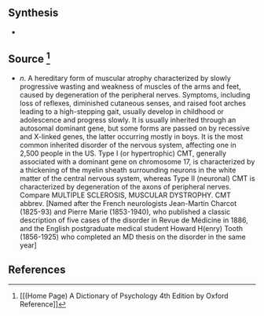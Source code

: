 ## Synthesis
- 
## Source [^1]
- $n$. A hereditary form of muscular atrophy characterized by slowly progressive wasting and weakness of muscles of the arms and feet, caused by degeneration of the peripheral nerves. Symptoms, including loss of reflexes, diminished cutaneous senses, and raised foot arches leading to a high-stepping gait, usually develop in childhood or adolescence and progress slowly. It is usually inherited through an autosomal dominant gene, but some forms are passed on by recessive and X-linked genes, the latter occurring mostly in boys. It is the most common inherited disorder of the nervous system, affecting one in 2,500 people in the US. Type I (or hypertrophic) CMT, generally associated with a dominant gene on chromosome 17, is characterized by a thickening of the myelin sheath surrounding neurons in the white matter of the central nervous system, whereas Type II (neuronal) CMT is characterized by degeneration of the axons of peripheral nerves. Compare MULTIPLE SCLEROSIS, MUSCULAR DYSTROPHY. CMT abbrev. \[Named after the French neurologists Jean-Martin Charcot (1825-93) and Pierre Marie (1853-1940), who published a classic description of five cases of the disorder in Revue de Médicine in 1886, and the English postgraduate medical student Howard H(enry) Tooth (1856-1925) who completed an MD thesis on the disorder in the same year]
## References

[^1]: [[(Home Page) A Dictionary of Psychology 4th Edition by Oxford Reference]]